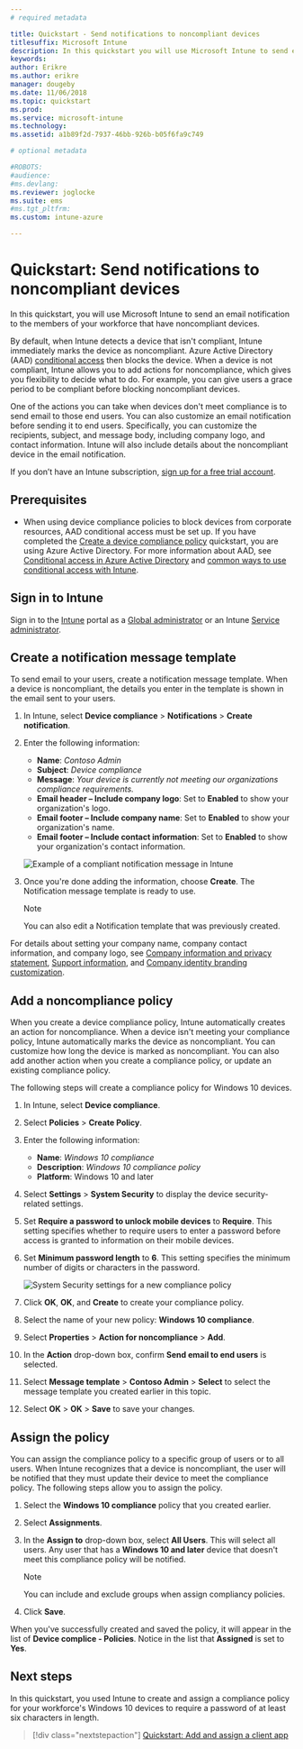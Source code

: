 ```yaml
---
# required metadata

title: Quickstart - Send notifications to noncompliant devices
titlesuffix: Microsoft Intune
description: In this quickstart you will use Microsoft Intune to send email notifications to noncompliant devices.
keywords:
author: Erikre
ms.author: erikre
manager: dougeby
ms.date: 11/06/2018
ms.topic: quickstart
ms.prod:
ms.service: microsoft-intune
ms.technology:
ms.assetid: a1b89f2d-7937-46bb-926b-b05f6fa9c749

# optional metadata

#ROBOTS:
#audience:
#ms.devlang:
ms.reviewer: joglocke
ms.suite: ems
#ms.tgt_pltfrm:
ms.custom: intune-azure

---
```


# Quickstart: Send notifications to noncompliant devices

In this quickstart, you will use Microsoft Intune to send an email notification to the members of your workforce that have noncompliant devices.

By default, when Intune detects a device that isn't compliant, Intune immediately marks the device as noncompliant. Azure Active Directory (AAD) [conditional access](https://docs.microsoft.com/azure/active-directory/active-directory-conditional-access-azure-portal) then blocks the device. When a device is not compliant, Intune allows you to add actions for noncompliance, which gives you flexibility to decide what to do. For example, you can give users a grace period to be compliant before blocking noncompliant devices.

One of the actions you can take when devices don't meet compliance is to send email to those end users. You can also customize an email notification before sending it to end users. Specifically, you can customize the recipients, subject, and message body, including company logo, and contact information. Intune will also include details about the noncompliant device in the email notification.

If you don’t have an Intune subscription, [sign up for a free trial account](free-trial-sign-up.md).

## Prerequisites
- When using device compliance policies to block devices from corporate resources, AAD conditional access must be set up. If you have completed the [Create a device compliance policy](quickstart-set-password-length-android.md) quickstart, you are using Azure Active Directory. For more information about AAD, see [Conditional access in Azure Active Directory](https://docs.microsoft.com/azure/active-directory/active-directory-conditional-access-azure-portal) and [common ways to use conditional access with Intune](conditional-access-intune-common-ways-use.md).

## Sign in to Intune

Sign in to the [Intune](https://aka.ms/intuneportal) portal as a [Global administrator](users-add.md#types-of-administrators) or an Intune [Service administrator](users-add.md#types-of-administrators). 

## Create a notification message template

To send email to your users, create a notification message template. When a device is noncompliant, the details you enter in the template is shown in the email sent to your users.

1. In Intune, select **Device compliance** > **Notifications** > **Create notification**. 
2. Enter the following information:

   - **Name**: *Contoso Admin*
   - **Subject**: *Device compliance*
   - **Message**: *Your device is currently not meeting our organizations compliance requirements.*
   - **Email header – Include company logo**: Set to **Enabled** to show your organization's logo.
   - **Email footer – Include company name**: Set to **Enabled** to show your organization's name.
   - **Email footer – Include contact information**: Set to **Enabled** to show your organization's contact information.

   ![Example of a compliant notification message in Intune](./media/quickstart-send-notification-01.png)

3. Once you're done adding the information, choose **Create**. The Notification message template is ready to use.

    > [!NOTE]
    > You can also edit a Notification template that was previously created.

For details about setting your company name, company contact information, and company logo, see [Company information and privacy statement](company-portal-app.md#company-information-and-privacy-statement), [Support information](company-portal-app.md#support-information), and [Company identity branding customization](company-portal-app.md#company-identity-branding-customization). 

## Add a noncompliance policy

When you create a device compliance policy, Intune automatically creates an action for noncompliance. When a device isn't meeting your compliance policy, Intune automatically marks the device as noncompliant. You can customize how long the device is marked as noncompliant. You can also add another action when you create a compliance policy, or update an existing compliance policy. 

The following steps will create a compliance policy for Windows 10 devices.

1. In Intune, select **Device compliance**.
2. Select **Policies** > **Create Policy**.
3. Enter the following information:

   - **Name**: *Windows 10 compliance*
   - **Description**: *Windows 10 compliance policy*
   - **Platform**: Windows 10 and later

4. Select **Settings** > **System Security** to display the device security-related settings.
5. Set **Require a password to unlock mobile devices** to **Require**. This setting specifies whether to require users to enter a password before access is granted to information on their mobile devices. 
6. Set **Minimum password length** to **6**. This setting specifies the minimum number of digits or characters in the password.

    ![System Security settings for a new compliance policy](./media/quickstart-send-notification-02.png) 

7. Click **OK**, **OK**, and **Create** to create your compliance policy.
8. Select the name of your new policy: **Windows 10 compliance**.
9. Select **Properties** > **Action for noncompliance** > **Add**.
10. In the **Action** drop-down box, confirm **Send email to end users** is selected.
11. Select **Message template** > **Contoso Admin** > **Select** to select the message template you created earlier in this topic.
12. Select **OK** > **OK** > **Save** to save your changes.

## Assign the policy

You can assign the compliance policy to a specific group of users or to all users. When Intune recognizes that a device is noncompliant, the user will be notified that they must update their device to meet the compliance policy. The following steps allow you to assign the policy.

1. Select the **Windows 10 compliance** policy that you created earlier.
2. Select **Assignments**.
3. In the **Assign to** drop-down box, select **All Users**. This will select all users. Any user that has a **Windows 10 and later** device that doesn't meet this compliance policy will be notified.

    > [!NOTE]
    > You can include and exclude groups when assign compliancy policies.

4. Click **Save**.

When you've successfully created and saved the policy, it will appear in the list of **Device complice - Policies**. Notice in the list that **Assigned** is set to **Yes**.

## Next steps

In this quickstart, you used Intune to create and assign a compliance policy for your workforce's Windows 10 devices to require a password of at least six characters in length.

> [!div class="nextstepaction"]
> [Quickstart: Add and assign a client app](quickstart-add-assign-app.md)
